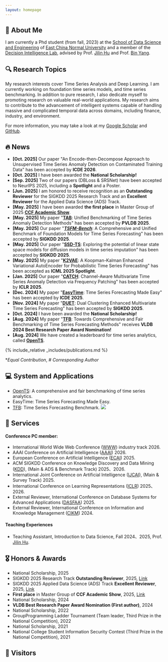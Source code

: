 ```yaml
---
layout: homepage
---
```


## 👋 About Me

I am currently a Phd student (from fall, 2023) at the [School of Data Science and Engineering](https://dase.ecnu.edu.cn/) of [East China Normal University](https://www.ecnu.edu.cn/) and a member of the [Decision Intelligence Lab](https://decisionintelligence.github.io/index), advised by Prof. [Jilin Hu](https://hujilin1229.github.io/) and Prof. [Bin Yang](https://binyangdk.github.io/). 



## 🔍 Research Topics

My research interests cover Time Series Analysis and Deep Learning. I am currently working on foundation time series models, and time series benchmarking. In addition to pure research, I also dedicate myself to promoting research on valuable real-world applications. My research aims to contribute to the advancement of intelligent systems capable of handling massive and complicated temporal data across domains, including finance, industry, and environment.

For more information, you may take a look at my [Google Scholar](https://scholar.google.com.hk/citations?user=Hal0V_AAAAAJ) and [GitHub](https://github.com/qiu69).



## 🔥 News

- **[Oct. 2025]** Our paper "An Encode-then-Decompose Approach to Unsupervised Time Series Anomaly Detection on Contaminated Training Data" has been accepted by **ICDE 2026**.
- **[Oct. 2025]** I have been awarded the **National Scholarship!**
- **[Sep. 2025]** Two of our papers (DBLoss & SRSNet) have been accepted to NeurIPS 2025, including a **Spotlight** and a Poster.
- **[Jun. 2025]** I am honored to receive recognition as an **Outstanding Reviewer** for the SIGKDD 2025 Research Track and an **Excellent Reviewer** for the Applied Data Science (ADS) Track.
- **[May. 2025]** I have been awarded **the first place** in Master Group of 2025 **[CCF Academic Show](https://mp.weixin.qq.com/s/EGGc0RsM-JgD9ecNBAHjIA)**.
- **[May. 2025]** My paper "**[TAB](https://arxiv.org/pdf/2506.18046)**: Unified Benchmarking of Time Series Anomaly Detection Methods" has been accepted by **PVLDB 2025**.
- **[May. 2025]** Our paper "**[*TSFM-Bench*](https://arxiv.org/pdf/2410.11802)**: A Comprehensive and Unified Benchmark of Foundation Models for Time Series Forecasting" has been accepted by **SIGKDD 2025**.
- **[May. 2025]** Our paper "**[SSD-TS](https://arxiv.org/pdf/2410.13338)**: Exploring the potential of linear state space models for diffusion models in time series imputation" has been accepted by **SIGKDD 2025**.
- **[May. 2025]** My paper "**[K2VAE](https://arxiv.org/pdf/2505.23017)**: A Koopman-Kalman Enhanced Variational AutoEncoder for Probabilistic Time Series Forecasting" has been accepted as **ICML 2025 Spotlight**.
- **[Jan. 2025]** Our paper "**[CATCH](https://arxiv.org/pdf/2410.12261)**: Channel-Aware Multivariate Time Series Anomaly Detection via Frequency Patching" has been accepted by **ICLR 2025**.
- **[Dec. 2024]** My paper "**[EasyTime](https://arxiv.org/pdf/2412.17603)**: Time Series Forecasting Made Easy" has been accepted by **ICDE 2025**.
- **[Nov. 2024]** My paper "**[DUET](https://arxiv.org/pdf/2412.10859)**: Dual Clustering Enhanced Multivariate Time Series Forecasting" has been accepted by **SIGKDD 2025**.
- **[Oct. 2024]** I have been awarded the **National Scholarship!**
- **[Aug. 2024]** My paper "**[TFB](https://www.vldb.org/pvldb/vol17/p2363-hu.pdf)**: Towards Comprehensive and Fair Benchmarking of Time Series Forecasting Methods" receives **VLDB 2024 Best Research Paper Award Nomination!**
- **[Aug. 2024]** We have created a leaderboard for time series analytics, called **[OpenTS](https://decisionintelligence.github.io/OpenTS/)**.



{% include_relative _includes/publications.md %}

**Equal* *Contribution*, *#* *Corresponding* *Author*



## 💻 System and Applications

- [OpenTS](https://decisionintelligence.github.io/OpenTS/): A comprehensive and fair benchmarking of time series analytics.
- EasyTime: Time Series Forecasting Made Easy.
- [TFB](https://github.com/decisionintelligence/TFB): Time Series Forecasting Benchmark.  ![](https://img.shields.io/github/stars/decisionintelligence/TFB)



## 📖 Services

#### Conference PC member:

- International World Wide Web Conference ([WWW](https://www2026.thewebconf.org/)) industry track 2026.
- AAAI Conference on Artificial Intelligence ([AAAI](https://aaai.org/conference/aaai/aaai-26/)) 2026.
- European Conference on Artificial Intelligence ([ECAI](https://ecai2025.org/)) 2025.
- ACM SIGKDD Conference on Knowledge Discovery and Data Mining ([KDD](https://kdd2025.kdd.org/)), (Main & ADS & Benchmark Track) 2025、2026.
- International Joint Conference on Artificial Intelligence ([IJCAI](https://2025.ijcai.org/)), (Main & Survey Track) 2025.
- International Conference on Learning Representations ([ICLR](http://iclr.cc/)) 2025、2026.
- External Reviewer, International Conference on Database Systems for Advanced Applications ([DASFAA](https://dasfaa2025.github.io/)) 2025.
- External Reviewer, International Conference on Information and Knowledge Management ([CIKM](https://cikm2024.org/)) 2024.

#### Teaching Experiences

- Teaching Assistant, Introduction to Data Science, Fall 2024、2025, Prof. [Jilin Hu](https://hujilin1229.github.io/).



## 🎖 Honors & Awards

- National Scholarship, 2025
- SIGKDD 2025 Research Track **Outstanding Reviewer**, 2025, [Link](https://kdd2025.kdd.org/research-track-program-committee/)
- SIGKDD 2025 Applied Data Science (ADS) Track **Excellent Reviewer**, 2025, [Link](https://kdd2025.kdd.org/applied-data-science-ads-track-program-committee/#february_cycle)
- **First place** in Master Group of  **CCF Academic Show**, 2025, [Link](https://mp.weixin.qq.com/s/EGGc0RsM-JgD9ecNBAHjIA)
- National Scholarship, 2024
- **VLDB Best Research Paper Award Nomination (First author)**, 2024
- National Scholarship, 2022
- GroupProgramming Ladder Tournament (Team leader, Third Prize in the National Competition), 2022
- National Scholarship, 2021
- National College Student Information Security Contest (Third Prize in the National Competition), 2021



## 👀 Visitors

<script type="text/javascript" id="clustrmaps" src="//clustrmaps.com/map_v2.js?cl=ffffff&w=300&t=n&d=_UnR_BWZblPRwNeJPyRss9VHoFGGqw7QXdJIndRV49Q"></script>



